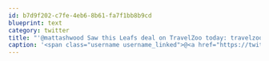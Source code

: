 ```yaml
---
id: b7d9f202-c7fe-4eb6-8b61-fa7f1bb8b9cd
blueprint: text
category: twitter
title: "'@mattashwood Saw this Leafs deal on TravelZoo today: travelzoo.com/ca/entertainme…"
caption: '<span class="username username_linked">@<a href="https://twitter.com/mattashwood" title="Matt Ashwood">mattashwood</a></span> Saw this Leafs deal on TravelZoo today: <a href="http://www.travelzoo.com/ca/entertainment/-241-VIP-Suite-for-Maple-Leafs-Games-incl-Soccer-Ticket-1116949/?utm_source=top20_ca&amp;utm_medium=email_top20" title="http://www.travelzoo.com/ca/entertainment/-241-VIP-Suite-for-Maple-Leafs-Games-incl-Soccer-Ticket-1116949/?utm_source=top20_ca&amp;utm_medium=email_top20" class="link link_untco">travelzoo.com/ca/entertainme…</a>'
---
```

